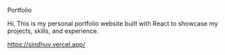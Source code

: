 Portfolio

Hi,
This is my personal portfolio website built with React to showcase my projects, skills, and experience.



https://sindhuv.vercel.app/





